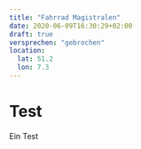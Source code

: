 ```yaml
---
title: "Fahrrad Magistralen"
date: 2020-06-09T16:30:29+02:00
draft: true
versprechen: "gebrochen"
location:
  lat: 51.2
  lon: 7.3
---
```


# Test

Ein Test
